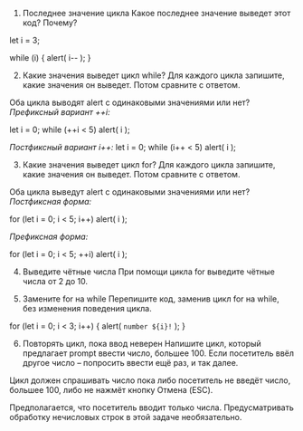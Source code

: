 1. Последнее значение цикла
Какое последнее значение выведет этот код? Почему?

let i = 3;

while (i) {
alert( i-- );
}


2. Какие значения выведет цикл while?
Для каждого цикла запишите, какие значения он выведет. Потом сравните с ответом.

Оба цикла выводят alert с одинаковыми значениями или нет?
_Префиксный вариант ++i:_

let i = 0;
while (++i < 5) alert( i );

_Постфиксный вариант i++:_
let i = 0;
while (i++ < 5) alert( i );


3. Какие значения выведет цикл for?
Для каждого цикла запишите, какие значения он выведет. Потом сравните с ответом.

Оба цикла выведут alert с одинаковыми значениями или нет?
_Постфиксная форма:_

for (let i = 0; i < 5; i++) alert( i );

_Префиксная форма:_

for (let i = 0; i < 5; ++i) alert( i );


4. Выведите чётные числа
При помощи цикла for выведите чётные числа от 2 до 10.


5. Замените for на while
Перепишите код, заменив цикл for на while, без изменения поведения цикла.

for (let i = 0; i < 3; i++) {
alert( `number ${i}!` );
}


6. Повторять цикл, пока ввод неверен
   Напишите цикл, который предлагает prompt ввести число, большее 100. Если посетитель ввёл другое число – попросить ввести ещё раз, и так далее.

Цикл должен спрашивать число пока либо посетитель не введёт число, большее 100, либо не нажмёт кнопку Отмена (ESC).

Предполагается, что посетитель вводит только числа. Предусматривать обработку нечисловых строк в этой задаче необязательно.




